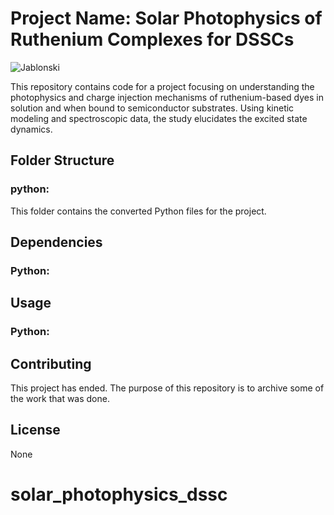 # Project Name: Solar Photophysics of Ruthenium Complexes for DSSCs
![Jablonski](https://github.com/user-attachments/assets/a0e3b470-04bd-478e-95a0-6eb44a10d4c8)


This repository contains code for a project focusing on understanding the photophysics and charge injection mechanisms of ruthenium-based dyes in solution and when bound to semiconductor substrates. Using kinetic modeling and spectroscopic data, the study elucidates the excited state dynamics.

## Folder Structure
### python:
This folder contains the converted Python files for the project.

## Dependencies
### Python:

## Usage
### Python:

## Contributing
This project has ended. The purpose of this repository is to archive some of the work that was done.

## License
None
# solar_photophysics_dssc
